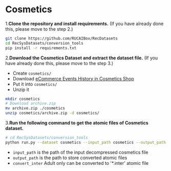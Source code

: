 # Cosmetics

1.**Clone the repository and install requirements.**
(If you have already done this, please move to the step 2.)

```sh
git clone https://github.com/RUCAIBox/RecDatasets
cd RecSysDatasets/conversion_tools
pip install -r requirements.txt
```

2.**Download the Cosmetics Dataset and extract the dataset file.**
(If you have already done this, please move to the step 3.)

* Create `cosmetics/`
* Download [eCommerce Events History in Cosmetics Shop](https://www.kaggle.com/datasets/mkechinov/ecommerce-events-history-in-cosmetics-shop)
* Put it into `cosmetics/`
* Unzip it

```sh
mkdir cosmetics
# Download archive.zip
mv archive.zip ./cosmetics
unzip cosmetics/archive.zip -d cosmetics/
```

3.**Run the following command to get the atomic files of Cosmetics dataset.**

```sh
# cd RecSysDatasets/conversion_tools
python run.py --dataset cosmetics --input_path cosmetics --output_path cosmetics --convert_inter
```

* `input_path` is the path of the input decompressed cosmetics file
* `output_path` is the path to store converted atomic files
* `convert_inter` Adult only can be converted to '*.inter' atomic file
